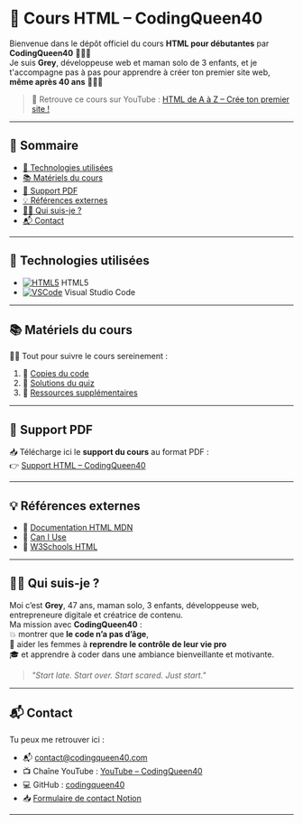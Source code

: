 # 👑 Cours HTML – CodingQueen40

Bienvenue dans le dépôt officiel du cours **HTML pour débutantes** par **CodingQueen40** 👩‍💻✨  
Je suis **Grey**, développeuse web et maman solo de 3 enfants, et je t'accompagne pas à pas pour apprendre à créer ton premier site web, **même après 40 ans** 💪💪🏽

> 🎥 Retrouve ce cours sur YouTube : [HTML de A à Z – Crée ton premier site !](https://youtu.be/fvD2rIYh25c)

---

## 🧭 Sommaire

- [🔧 Technologies utilisées](#-technologies-utilisées)
- [📚 Matériels du cours](#-matériels-du-cours)
- [📎 Support PDF](#-support-pdf)
- [💡 Références externes](#-références-externes)
- [🙋‍♀️ Qui suis-je ?](#-qui-suis-je-)
- [📬 Contact](#-contact)

---

## 🔧 Technologies utilisées

- [![HTML5][html-badge]][html-url] HTML5
- [![VSCode][vscode-badge]][vscode-url] Visual Studio Code

---

## 📚 Matériels du cours

🧑‍🍳 Tout pour suivre le cours sereinement :
1. 📄 [Copies du code](1-copie-du-code)
2. 🧠 [Solutions du quiz](2-solutions-quiz)
3. 🌈 [Ressources supplémentaires](3-extra)

---

## 📎 Support PDF

📥 Télécharge ici le **support du cours** au format PDF :  
👉 [Support HTML – CodingQueen40](https://codingqueen40.github.io/references/Support-HTML.pdf)

---

## 💡 Références externes

- 🔗 [Documentation HTML MDN](https://developer.mozilla.org/fr/docs/Web/HTML)
- 🔗 [Can I Use](https://caniuse.com/)
- 🔗 [W3Schools HTML](https://www.w3schools.com/html/)

---

## 🙋‍♀️ Qui suis-je ?

Moi c’est **Grey**, 47 ans, maman solo, 3 enfants, développeuse web, entrepreneure digitale et créatrice de contenu.  
Ma mission avec **CodingQueen40** :  
💥 montrer que **le code n’a pas d’âge**,  
🎯 aider les femmes à **reprendre le contrôle de leur vie pro**  
🎓 et apprendre à coder dans une ambiance bienveillante et motivante.

> *"Start late. Start over. Start scared. Just start."*

---

## 📬 Contact

Tu peux me retrouver ici :
- 📬 [contact@codingqueen40.com](mailto:contact@codingqueen40.com)
- 📺 Chaîne YouTube : [YouTube – CodingQueen40](https://youtube.com/@codingqueen40)
- 💻 GitHub : [codingqueen40](https://github.com/codingqueen40)
- 📥 [Formulaire de contact Notion](https://notionforms.io/forms/contact-codingqueen40)

---

[html-badge]: https://img.shields.io/badge/-HTML5-E34F26?logo=html5&logoColor=white&style=flat
[html-url]: https://developer.mozilla.org/fr/docs/Web/HTML
[vscode-badge]: https://img.shields.io/badge/-VSCode-007ACC?logo=visualstudiocode&logoColor=white&style=flat
[vscode-url]: https://code.visualstudio.com/